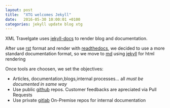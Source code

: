 ```yaml
---
layout: post
title:  "XTG welcomes Jekyll"
date:   2016-05-30 10:00:01 +0100
categories: jekyll update blog xtg
---
```

XML Travelgate uses [jekyll-docs] to render blog and documentation.

After use [rst] format and render with [readthedocs], we decided to use a more standard documentation format, so we move to [md] using [jekyll] for html rendering

Once tools are choosen, we set the objectives:

* Articles, documentation,blogs,internal processes... all *must be documented in same way*
* Use public [github] repos. Customer feedbacks are apreciated via Pull Requests
* Use private [gitlab] On-Premise repos for internal documentation


[md]: https://github.com/adam-p/markdown-here/wiki/Markdown-Cheatsheet
[rst]: http://docutils.sourceforge.net/rst.html
[gitlab]: https://www.gitlab.com
[github]: https://www.github.com
[jekyll]: http://jekyllrb.com
[jekyll-docs]: http://jekyllrb.com/docs/home
[readthedocs]: https://readthedocs.org

